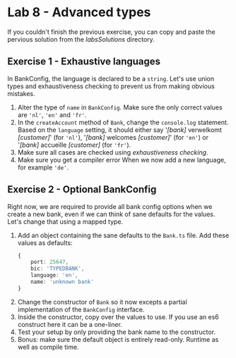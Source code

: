 # Lab 8 - Advanced types

If you couldn't finish the previous exercise, you can copy and paste the pervious solution from the *labsSolutions* directory.

## Exercise 1 - Exhaustive languages

In BankConfig, the language is declared to be a `string`. Let's use union types and exhaustiveness checking to prevent us from making obvious mistakes.

1. Alter the type of `name` in `BankConfig`. Make sure the only correct values are `'nl'`, `'en'` and `'fr'`.
1. In the `createAccount` method of `Bank`, change the `console.log` statement. Based on the `language` setting, it should either say '*[bank]* verwelkomt *[customer]*' (for `'nl'`), '*[bank]* welcomes *[customer]*' (for `'en'`) or '*[bank]* accueille *[customer]* (for `'fr'`).
1. Make sure all cases are checked using *exhaustiveness checking*.
1. Make sure you get a compiler error When we now add a new language, for example `'de'`.

## Exercise 2 - Optional BankConfig

Right now, we are required to provide all bank config options when we create a new bank, even if we can think of sane defaults for the values. Let's change that using a mapped type.

1. Add an object containing the sane defaults to the `Bank.ts` file. Add these values as defaults:
    ```ts
    {
        port: 25647,
        bic: 'TYPEDBANK',
        language: 'en',
        name: 'unknown bank'
    }
    ```
1. Change the constructor of `Bank` so it now excepts a partial implementation of the `BankConfig` interface.
1. Inside the constructor, copy over the values to use. If you use an es6 construct here it can be a one-liner.
1. Test your setup by only providing the bank name to the constructor.
1. Bonus: make sure the default object is entirely read-only. Runtime as well as compile time.
